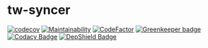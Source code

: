 # tw-syncer
[![codecov](https://codecov.io/gh/jianhan/tw-syncer/branch/master/graph/badge.svg)](https://codecov.io/gh/jianhan/tw-syncer)
[![Maintainability](https://api.codeclimate.com/v1/badges/f6e6d72ed38b11bcfc8e/maintainability)](https://codeclimate.com/github/jianhan/tw-syncer/maintainability)
[![CodeFactor](https://www.codefactor.io/repository/github/jianhan/tw-syncer/badge)](https://www.codefactor.io/repository/github/jianhan/tw-syncer) [![Greenkeeper badge](https://badges.greenkeeper.io/jianhan/tw-syncer.svg)](https://greenkeeper.io/)
[![Codacy Badge](https://api.codacy.com/project/badge/Grade/0efc1c075b694ca595080e9ea4880903)](https://www.codacy.com/manual/jianhan/tw-lambda?utm_source=github.com&amp;utm_medium=referral&amp;utm_content=jianhan/tw-lambda&amp;utm_campaign=Badge_Grade)
[![DepShield Badge](https://depshield.sonatype.org/badges/jianhan/tw-syncer/depshield.svg)](https://depshield.github.io)
